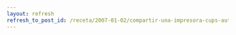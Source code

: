 ```yaml
---
layout: refresh
refresh_to_post_id: /receta/2007-01-02/compartir-una-impresora-cups-automgicamente
---
```

